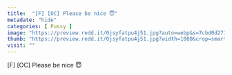 ```yaml
---
title:  "[F] [OC] Please be nice 😇"
metadate: "hide"
categories: [ Pussy ]
image: "https://preview.redd.it/0jsyfatpu4j51.jpg?auto=webp&s=7cbd0d2714b8eeecf4ecf817770139fecb502193"
thumb: "https://preview.redd.it/0jsyfatpu4j51.jpg?width=1080&crop=smart&auto=webp&s=6423027f8b9b3fae7ef6880a0c3701416a0029d1"
visit: ""
---
```

[F] [OC] Please be nice 😇
